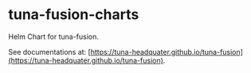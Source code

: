 # tuna-fusion-charts

Helm Chart for tuna-fusion.

See documentations at: [https://tuna-headquater.github.io/tuna-fusion](https://tuna-headquater.github.io/tuna-fusion).
